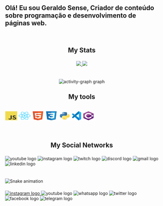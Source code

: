 ## Olá! Eu sou Geraldo Sense, Criador de conteúdo sobre programação e desenvolvimento de páginas web.

<br clear="both">

<h2 align="center">My Stats</h2>

###

  <div align="center">
  <a href="https://github.com/geraldosense">
    <img height="180em" src="https://github-readme-stats.vercel.app/api?username=geraldosense&show_icons=true&theme=dracula&include_all_commits=true&count_private=true"/>
    <img height="180em" src="https://github-readme-stats.vercel.app/api/top-langs/?username=geraldosense&layout=compact&langs_count=16&theme=dracula"/>
  </a>
</div>

<br clear="both">

###

<div align="center">
  <img src="https://github-readme-activity-graph.vercel.app/graph?username=geraldosense&radius=16&theme=cobalt&area=true&order=5" height="300" alt="activity-graph graph"  />
</div>

###

<h2 align="center">My tools</h2>


<div style="display: inline_block"><br>
  <img align="center" alt="Geraldo_JS" height="30" width="40" src="https://raw.githubusercontent.com/devicons/devicon/master/icons/javascript/javascript-original.svg">
  <img align="center" alt="Geraldo_React" height="30" width="40" src="https://raw.githubusercontent.com/devicons/devicon/master/icons/react/react-original.svg">
  <img align="center" alt="Geraldo_HTML" height="30" width="40" src="https://raw.githubusercontent.com/devicons/devicon/master/icons/html5/html5-original.svg">
  <img align="center" alt="Geraldo_CSS" height="30" width="40" src="https://raw.githubusercontent.com/devicons/devicon/master/icons/css3/css3-original.svg">
  <img align="center" alt="Geraldo_Python" height="30" width="40" src="https://raw.githubusercontent.com/devicons/devicon/master/icons/python/python-original.svg">
<img align="center" alt="Geraldo_vscode"height="30" wudth="40" src="https://raw.githubusercontent.com/devicons/devicon/master/icons/vscode/vscode-original.svg">
  <img align="center" alt="Geraldo_Csharp" height="30" width="40" src="https://raw.githubusercontent.com/devicons/devicon/master/icons/csharp/csharp-original.svg">

<p align="left"></p>

###

<br clear="both">

<h2 align="center">My Social Networks</h2>

###

<div align="left">
  <img src="https://img.shields.io/static/v1?message=Youtube&logo=youtube&label=&color=FF0000&logoColor=white&labelColor=&style=for-the-badge" height="35" alt="youtube logo"  />
  <img src="https://img.shields.io/static/v1?message=Instagram&logo=instagram&label=&color=E4405F&logoColor=white&labelColor=&style=for-the-badge" height="35" alt="instagram logo"  />
  <img src="https://img.shields.io/static/v1?message=Twitch&logo=twitch&label=&color=9146FF&logoColor=white&labelColor=&style=for-the-badge" height="35" alt="twitch logo"  />
  <img src="https://img.shields.io/static/v1?message=Discord&logo=discord&label=&color=7289DA&logoColor=white&labelColor=&style=for-the-badge" height="35" alt="discord logo"  />
  <img src="https://img.shields.io/static/v1?message=Gmail&logo=gmail&label=&color=D14836&logoColor=white&labelColor=&style=for-the-badge" height="35" alt="gmail logo"  />
  <img src="https://img.shields.io/static/v1?message=LinkedIn&logo=linkedin&label=&color=0077B5&logoColor=white&labelColor=&style=for-the-badge" height="35" alt="linkedin logo"  />
</div>

###

<br clear="both">

<img src="https://raw.githubusercontent.com/MiguelDala/MiguelDala/output/snake.svg" alt="Snake animation" />

###

<div align="left">
  <a href="https://www.instagram.com/queredadas_2007/" target="_blank">
    <img src="https://raw.githubusercontent.com/maurodesouza/profile-readme-generator/master/src/assets/icons/social/instagram/default.svg" width="52" height="40" alt="instagram logo"  />
  </a>
  <img src="https://raw.githubusercontent.com/maurodesouza/profile-readme-generator/master/src/assets/icons/social/youtube/default.svg" width="52" height="40" alt="youtube logo"  />
  <img src="https://raw.githubusercontent.com/maurodesouza/profile-readme-generator/master/src/assets/icons/social/whatsapp/default.svg" width="52" height="40" alt="whatsapp logo"  />
  <img src="https://raw.githubusercontent.com/maurodesouza/profile-readme-generator/master/src/assets/icons/social/twitter/default.svg" width="52" height="40" alt="twitter logo"  />
  <img src="https://raw.githubusercontent.com/maurodesouza/profile-readme-generator/master/src/assets/icons/social/facebook/default.svg" width="52" height="40" alt="facebook logo"  />
  <img src="https://raw.githubusercontent.com/maurodesouza/profile-readme-generator/master/src/assets/icons/social/telegram/default.svg" width="52" height="40" alt="telegram logo"  />
</div>

###
